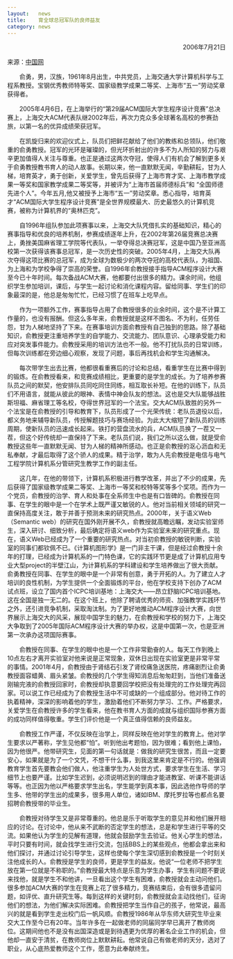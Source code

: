 ```yaml
---
layout:   news
title:    育全球总冠军队的良师益友
category: news
---
```



<p align = "right">2006年7月21日<br>

来源：<a href="http://www.china.com.cn/education/zhuanti/bbpx/txt/2006-07/21/content_7019616.htm">中国网</a>
<p/>

<p>&emsp;&emsp;俞勇，男，汉族，1961年8月出生，中共党员，上海交通大学计算机科学与工程系教授。宝钢优秀教师特等奖、国家级教学成果二等奖、上海市“五一”劳动奖章获得者。</p>

<p>&emsp;&emsp;2005年4月6日，在上海举行的“第29届ACM国际大学生程序设计竞赛”总决赛上，上海交大ACM代表队继2002年后，再次力克众多全球著名高校的参赛劲旅，以第一名的优异成绩荣获冠军。</p>

<p>&emsp;&emsp;在凯旋归来的欢迎仪式上，队员们把鲜花献给了他们的教练和总领队，他们敬重的俞勇教授。冠军的光环是璀璨的，但光环折射出的许多不为人所知的努力与艰辛更加值得人关注与尊重。也正是通过这两次夺冠，使得人们有机会了解到更多关于俞勇教授教书育人的动人故事。长期以来，他一直默默无闻，辛勤耕耘，甘为人梯，培育英才，勇于创新，关爱学生，曾先后获得了上海巿育才奖、上海市教学成果一等奖和国家教学成果二等奖等，并被评为“上海市首届师德标兵”和 “全国师德先进个人”。今年五月,他又被授予上海市“五一”劳动奖章。悉心指导，培育英才“ACM国际大学生程序设计竞赛”是全世界规模最大、历史最悠久的计算机竞赛，被称为计算机界的“奥林匹克”。</p>

<p>&emsp;&emsp;自1996年组队参加此项赛事以来，上海交大队凭借扎实的基础知识，精心的赛事指导和优良的培养机制，参赛成绩逐年上升，在2002年第26届竞赛总决赛上，勇挫美国麻省理工学院等代表队，一举夺得总决赛冠军，这是中国乃至亚洲高校第一次获得该赛事总冠军，是一次历史性的突破。2005年4月，上海交大队再次夺得这项比赛的总冠军，成为全球为数极少的两次夺冠的高校代表队，为祖国、为上海和为学校争得了崇高的荣誉。自1996年俞教授接手指导ACM程序设计大赛至今已十年时间。每次备战ACM大赛，他都要付出很多的精力。课余时间，他组织学生参加培训，课后，与学生一起讨论和消化课程内容。留给同事、学生们的印象最深的是，他总是匆匆忙忙，已经习惯了在班车上吃早点。</p>

<p>&emsp;&emsp;作为一项额外工作，赛事指导占用了俞教授很多的业余时间，这个是不计算工作量的，也没有报酬。但这么多年来，俞教授就是这样不图名、不为利，任劳任怨，甘为人梯地坚持了下来。在赛事培训方面俞教授有自己独到的思路。除了基础知识，俞教授更注重培养学生的自学能力、交流能力、团队意识、心理承受能力和应对突发事件能力。俞教授采用的培训方法也不一般。他不打扰队员的日常训练，但每次训练都在旁边细心观察，发现了问题，事后再找机会和学生沟通解决。</p>

<p>&emsp;&emsp;每次带学生出去比赛，他都很看重赛后的讨论和总结，看重学生在比赛中得到的锻炼。在俞教授看来，和竞赛成绩相比，更重要的是学生的成长。为了培养参赛队员之间的默契，他安排队员同吃同住同练，相互取长补短。在他的训练下，队员们不用语言，就能从彼此的眼神、表情中神会队友的想法。这也是交大队能够战胜斯坦福、麻省理工等名校，夺得世界冠军的一个法宝。交大ACM队致胜的另外一个法宝是在俞教授的引导和教育下，队员形成了一个光荣传统：老队员退役以后，都义务地来辅导新队员，传授解题技巧与赛场经验。为此大大缩短了新队员的训练周期，使新队员的迅速成长起来。铁打的营盘流水的兵，ACM队员换了一茬又一茬，但这个好传统却一直保持了下来。老队员们说，我们之所以这么做，就是受俞教授这些年一直默默无闻、甘为人梯的精神所感动。也正是俞教授的沤心沥血和无私奉献，才最后取得了这个骄人的成果。精于治学，敢为人先俞教授是电信与电气工程学院计算机系分管研究生教学工作的副主任。</p>

<p>&emsp;&emsp;这几年，在他的带领下，计算机系积极进行教学改革，并出了不少的成果，先后获得了国家级教学成果二等奖、上海市一等奖和校特等奖等多个奖项。而作为一个党员，俞教授的治学、育人和处事在全系师生中也是有口皆碑的。俞教授在同事、在学生的眼中是一个在学术上既严谨又敏锐的人。他对当前相关领域的研究一直保持高度关注，敢于并善于预测未来的研究热点。2000年，关于语义Web（Semantic web）的研究在国外刚开展不久，俞教授就高瞻远瞩，发动实验室师生，深入研讨、细致分析，最后确定将语义web作为实验室未来的研究重点。现在，语义Web已经成为了一个重要的研究热点。对当初俞教授的敏锐判断，实验室的同事们都钦佩不已。《计算机图形学》是一门非主干课，但是经过俞教授十余年的打理，已经成为计算机系的一门特色课，它的实践环节更是成了计算机应用专业大型project的半壁江山，为计算机系的学科建设和学生培养做出了很大贡献。俞勇教授在同事、在学生的眼中是一个非常有创意，勇于开拓的人。为了建立人才培训的良性机制，为学生提供一个全面锻炼的平台，他在学校支持下创办了ACM试点班，设立了国内首个ICPC培训基地：上海交大——昂立舒脑ICPC培训基地。这在全国是独一无二的。在这个班上，他除了聘请优秀的师资、加强教学实践环节之外，还引进竞争机制，采取淘汰制。为了更好地推动ACM程序设计大赛，向世界展示上海交大的风采，展现中国学生的魅力，在俞教授和学校的努力下，上海交大争取到了2005年国际ACM程序设计大赛的举办权，这是中国第一次，也是亚洲第一次承办这项国际赛事。</p>

<p>&emsp;&emsp;俞教授在同事、在学生的眼中也是一个工作非常勤奋的人。每天工作到晚上10点左右才离开实验室对他来说是正常现象，双休日出现在实验室更是非常平常的事情。2001年4月，俞教授由于肾结石引发了肾绞痛急送医院，疼痛剧烈让俞勇教授面容蜡黄、眉头紧皱。俞教授的几个学生得知消息后匆匆赶到，当他们准备送刚输完液的俞教授回家时，俞教授却执意要回学校把没有处理完的工作处理完再回家。可以说工作已经成为了俞教授生活中不可或缺的一个组成部分。他对待工作的执着精神，深深的影响着他的学生，激励着他们不断努力学习、工作。严格要求，关爱学生在俞教授许多的学生看来，他在教书育人方面的成就与组织国际参赛方面的成功同样值得敬重。学生们评价他是一个真正值得信赖的良师益友。</p>

<p>&emsp;&emsp;俞教授工作严谨，不仅反映在治学上，同样反映在他对学生的教育上。他对学生要求以严著称，学生见他都“怕”。听到他出考题怕，因为很难；看到他上课怕，因为他很严。他带研究生，见面的第一句话就是：做我的研究生很苦，而且一定要安心，如果就是为了一个文凭，不想干什么事，到我这里来肯定是不行的。他强调教育学生首先要教会他们做人，他注重学生为人处世方式，要求学生在生活、学习细节上也要严谨。比如学生迟到，必须说明迟到的理由才能进教室、听课不能讲话等等。也正因为他以严格要求学生出名，学生能学到真本事，因此选他作导师的学生多、他带的学生出的成果多，很多用人单位，诸如IBM、摩托罗拉等也都点名要招聘俞教授带的毕业生。</p>

<p>&emsp;&emsp;俞教授对待学生又是非常尊重的。他总是乐于听取学生的意见并和他们展开相应的讨论。在讨论中，他从来不武断的否定学生的想法，总是和学生进行平等的交流。如果他认为学生的见解有道理，他就会鼓励学生去验证。他关心学生的想法，平时只要有时间，就会找学生进行交流，包括BBS上的某些观点，他都会拿出来和他们探讨，并通过讨论引导学生，这样也使每个学生深切感到俞教授是一个时刻关注他成长的人。俞教授是学生的良师，更是学生的益友。他说“一位老师不把学生放在第一位就是不称职的。”俞教授最大特点是乐意为学生办事，学生有问题不要说来找他，就是学生不和他讲，一旦看出这个学生有困难，俞教授就会主动问他们。很多参加ACM大赛的学生在竞赛上花了很多精力，竞赛结束后，会有很多遗留问题，如评优、直升研究生等。每到这样的关键时刻，俞教授就会主动找他们，征询他们的想法，为他们解决实际困难。俞教授把学生当作自己的孩子，他常说，最高兴的就是看到学生走出校门后一帆风顺。俞教授1986年从华东师大研究生毕业来交大工作至今已有20年。当年许多在一起做老师的同届同学早已离开了教师岗位。这期间他也不是没有出国深造或是到待遇更为优厚的著名企业工作的机会，但他却一直安于清贫，在教师岗位上默默耕耘。他常说自己有做老师的天分，选对了职业，从心底热爱教师这个工作，愿意为此奉献终生。</p>
